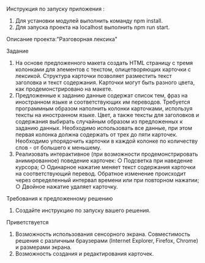 Инструкция по запуску приложения :
1. Для установки модулей выполнить команду npm install.
2. Для запуска проекта на localhost выполнить npm run start.

Описание проекта:"Разговорная лексика"

Задание
1. На основе предложенного макета создать HTML страницу с тремя колонками для
элементов с текстом, олицетворяющих карточки с лексикой. Структура карточки
позволяет разместить текст заголовка и текст содержания. Карточки могут быть
разного цвета, как продемонстрировано на макете.
2. Предложенные к заданию данные содержат список тем, фраз на иностранном
языке и соответствующих им переводов. Требуется программным образом
наполнить колонки карточками, используя тексты на иностранном языке. Цвет, а
также тексты для заголовков и содержания выбирать случайным образом из
предложенных к заданию данных. Необходимо использовать все данные, при этом
первая колонка должна содержать от трех до пяти карточек. Необходимо
упорядочить карточки в каждой колонке по количеству слов - от большего к
меньшему.
3. Реализовать интерактивное (при возможности продемонстрировать
анимированное) поведение карточек:
○ Подсветка при наведение курсора;
○ Одинарное нажатие меняет текст содержания карточки на соответствующий
перевод. Обратное изменение происходит через определенный интервал
времени или при повторном нажатии;
○ Двойное нажатие удаляет карточку.

Требования к предложенному решению
1. Создайте инструкцию по запуску вашего решения.

Приветствуется
1. Возможность использования сенсорного экрана. Совместимость решения с
различным браузерами (Internet Explorer, Firefox, Chrome) и размерами экрана.
2. Возможность создания и редактирования карточек.
